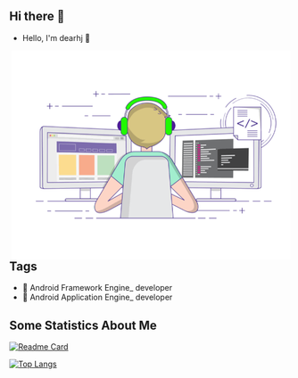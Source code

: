 ## Hi there 👋
- Hello, I'm dearhj 👋

<img align="right" alt="GIF" src="https://raw.githubusercontent.com/devSouvik/devSouvik/master/gif3.gif" width="500"/>

## Tags
- 🔭 Android Framework Engine_ developer
- 🌱 Android Application Engine_ developer


## Some Statistics About Me

[![Readme Card](https://github-readme-stats.vercel.app/api?username=dearhj&show_icons=true&title_color=ffffff&icon_color=bb2acf&text_color=daf7dc&bg_color=151515)](https://github.com/anuraghazra/github-readme-stats)

[![Top Langs](https://github-readme-stats.vercel.app/api/top-langs/?username=dearhj&layout=compact&exclude_repo=h4de5ing.github.io&title_color=ffffff&icon_color=bb2acf&text_color=daf7dc&bg_color=151515)](https://github.com/anuraghazra/github-readme-stats)
